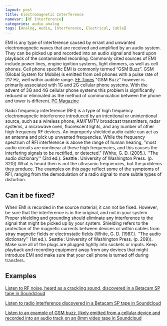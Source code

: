 ```yaml
---
layout: post
title: Electromagnetic Interference
namevar: [RF Interference]
categories: audio analog
tags: [Analog, Audio, Interference, Electrical, Cable]
---
```



EMI is any type of interference caused by errant and unwanted electromagnetic waves that are received and amplified by an audio system. They can be picked up and recorded into an audio signal and heard upon playback of the contaminated recording. Commonly cited sources of EMI include power lines, engine ignition systems, light dimmers, as well as cell phones. Cell phone specific EMI is commonly termed “GSM Buzz”. GSM (Global System for Mobile) is emitted from cell phones with a pulse rate of 217 Hz, well within audible range. [EE Times](http://www.eetimes.com/design/microwave-rf-design/4019057/Minimize-GSM-buzz-noise-in-mobile-phones) "GSM Buzz" however is primarily associated with 1G and 2G cellular phone systems. With the advent of 3G and 4G cellular phone systems this problem is significantly reduced or eliminated as the method of communication between the phone and tower is different. [PC Magazine](http://www.pcmag.com/article2/0,2817,2407897,00.asp)

Radio frequency interference (RFI) is a type of high frequency electromagnetic interference introduced by an intentional or unintentional source, such as a wireless phone, AM/FM/TV broadcast transmitters, radar systems, a microwave oven, fluorescent lights, and any number of other high frequency RF devices. An improperly shielded audio cable can act as an antenna and pick up unwanted frequencies. While the frequency spectrum of RFI interference is above the range of human hearing, "most audio circuits are nonlinear at these high frequencies, and this causes the interfering signals to be rectified, or detected." (White, G. D. (2005.). ''The audio dictionary'' (3rd ed.). Seattle : University of Washington Press. (p. 320)) What is heard then is not the ultrasonic frequencies, but the problems they produce. The examples on this page reflect some of the symptoms of RFI, ranging from the demodulation of a radio signal to more subtle types of distortion.

## Can it be fixed?

When EMI is recorded in the source material, it can not be fixed. However, be sure that the interference is in the original, and not in your system. Proper shielding and grounding should eliminate any interference to the signal that might be picked up by your system. Shielding refers to the protection of the magnetic currents  between devices or within cables  from stray magnetic fields or electrostatic fields (White, G. D. (1987.). ''The audio dictionary'' (1st ed.). Seattle : University of Washington Press. (p. 209)). Make sure all of the plugs are plugged tightly into sockets or inputs. Keep playback and recording equipment away from any devices that might introduce EMI and make sure that your cell phone is turned off during transfers.

## Examples

[Listen to RF noise, heard as a crackling sound, discovered in a Betacam SP tape in Soundcloud](https://soundcloud.com/av_artifact_atlas/electromagnetic-interference-2)

[Listen to radio interference discovered in a Betacam SP tape in Soundcloud](https://soundcloud.com/av_artifact_atlas/electromagnetic-interference-1)

[Listen to an example of GSM buzz, likely emitted from a cellular device and recorded into an audio track on an 8mm video tape in Soundcloud](https://soundcloud.com/av_artifact_atlas/electromagnetic-interference)
